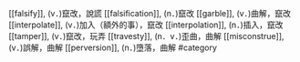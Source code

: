 [[falsify]], (v．)竄改，說謊 
[[falsification]], (n．)竄改 
[[garble]], (v．)曲解，竄改 
[[interpolate]], (v．)加入（額外的事），竄改 
[[interpolation]], (n．)插入，竄改 
[[tamper]], (v．)竄改，玩弄 
[[travesty]], (n．v．)歪曲，曲解 
[[misconstrue]], (v．)誤解，曲解 
[[perversion]], (n．)墮落，曲解 
#category

